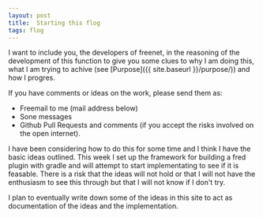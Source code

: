 ```yaml
---
layout: post
title:  Starting this flog
tags: flog
---
```


I want to include you, the developers of freenet, in the reasoning of
the development of this function to give you some clues to why I am
doing this, what I am trying to achive
(see [Purpose]({{ site.baseurl }}/purpose/)) and how I progres.

If you have comments or ideas on the work, please send them as:
- Freemail to me (mail address below)
- Sone messages
- Github Pull Requests and comments (if you accept the risks involved on the open internet).

I have been considering how to do this for some time and I think I
have the basic ideas outlined.  This week I set up the framework for
building a fred plugin with gradle and will attempt to start
implementating to see if it is feasable.  There is a risk that the
ideas will not hold or that I will not have the enthusiasm to see this
through but that I will not know if I don't try.

I plan to eventually write down some of the ideas in this site to act
as documentation of the ideas and the implementation.
